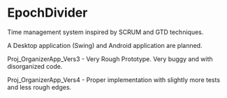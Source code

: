 EpochDivider
============

Time management system inspired by SCRUM and GTD techniques. 

A Desktop application (Swing) and Android application are planned.

Proj_OrganizerApp_Vers3 - Very Rough Prototype. Very buggy and with disorganized code.

Proj_OrganizerApp_Vers4 - Proper implementation with slightly more tests and less rough edges.

